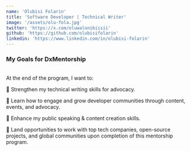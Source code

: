 ```yaml
---
name: 'Olubisi Folarin'
title: 'Software Developer | Technical Writer'
image: '/assets/olu-fola.jpg'
twitter: 'https://x.com/oluwalonibiisii'
github: 'https://github.com/olubisifolarin'
linkedin: 'https://www.linkedin.com/in/olubisi-folarin'
---
```


<div>
<h3>My Goals for DxMentorship</h3> <br/>
 At the end of the program, I want to: <br/>

📌 Strengthen my technical writing skills for advocacy.<br/>

📌 Learn how to engage and grow developer communities through content, events, and advocacy. <br/>

📌 Enhance my public speaking & content creation skills. <br/>

📌 Land opportunities to work with top tech companies, open-source projects, and global communities upon completion of
this mentorship program.

</div>
